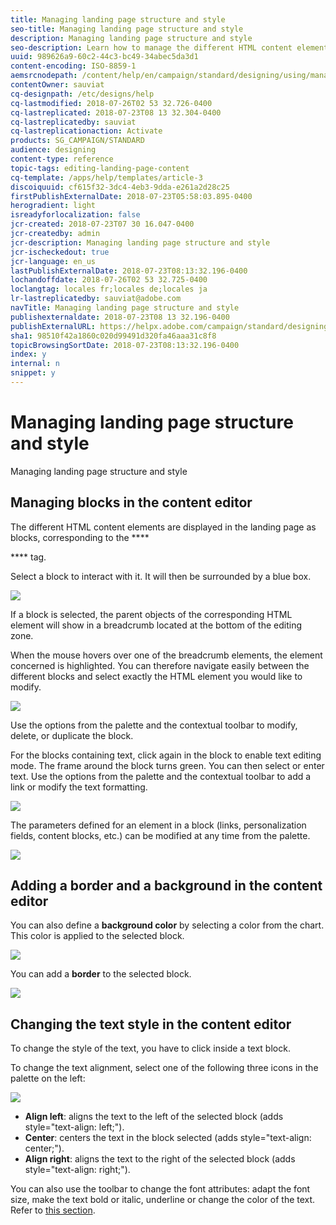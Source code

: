```yaml
---
title: Managing landing page structure and style
seo-title: Managing landing page structure and style
description: Managing landing page structure and style
seo-description: Learn how to manage the different HTML content elements and overall styling in a landing page.
uuid: 989626a9-60c2-44c3-bc49-34abec5da3d1
content-encoding: ISO-8859-1
aemsrcnodepath: /content/help/en/campaign/standard/designing/using/managing-landing-page-structure-and-style
contentOwner: sauviat
cq-designpath: /etc/designs/help
cq-lastmodified: 2018-07-26T02 53 32.726-0400
cq-lastreplicated: 2018-07-23T08 13 32.304-0400
cq-lastreplicatedby: sauviat
cq-lastreplicationaction: Activate
products: SG_CAMPAIGN/STANDARD
audience: designing
content-type: reference
topic-tags: editing-landing-page-content
cq-template: /apps/help/templates/article-3
discoiquuid: cf615f32-3dc4-4eb3-9dda-e261a2d28c25
firstPublishExternalDate: 2018-07-23T05:58:03.895-0400
herogradient: light
isreadyforlocalization: false
jcr-created: 2018-07-23T07 30 16.047-0400
jcr-createdby: admin
jcr-description: Managing landing page structure and style
jcr-ischeckedout: true
jcr-language: en_us
lastPublishExternalDate: 2018-07-23T08:13:32.196-0400
lochandoffdate: 2018-07-26T02 53 32.725-0400
loclangtag: locales fr;locales de;locales ja
lr-lastreplicatedby: sauviat@adobe.com
navTitle: Managing landing page structure and style
publishexternaldate: 2018-07-23T08 13 32.196-0400
publishExternalURL: https://helpx.adobe.com/campaign/standard/designing/using/managing-landing-page-structure-and-style.html
sha1: 98510f42a1860c020d99491d320fa46aaa31c8f8
topicBrowsingSortDate: 2018-07-23T08:13:32.196-0400
index: y
internal: n
snippet: y
---
```


# Managing landing page structure and style

Managing landing page structure and style

## Managing blocks in the content editor

The different HTML content elements are displayed in the landing page as blocks, corresponding to the ****

**** tag.

Select a block to interact with it. It will then be surrounded by a blue box.

![](assets/des_lp_content_1.png)

If a block is selected, the parent objects of the corresponding HTML element will show in a breadcrumb located at the bottom of the editing zone.

When the mouse hovers over one of the breadcrumb elements, the element concerned is highlighted. You can therefore navigate easily between the different blocks and select exactly the HTML element you would like to modify.

![](assets/des_lp_content_2.png)

Use the options from the palette and the contextual toolbar to modify, delete, or duplicate the block.

For the blocks containing text, click again in the block to enable text editing mode. The frame around the block turns green. You can then select or enter text. Use the options from the palette and the contextual toolbar to add a link or modify the text formatting.

![](assets/des_lp_content_3.png)

The parameters defined for an element in a block (links, personalization fields, content blocks, etc.) can be modified at any time from the palette.

![](assets/des_lp_content_4.png) 

## Adding a border and a background in the content editor

You can also define a **background color** by selecting a color from the chart. This color is applied to the selected block.

![](assets/des_lp_content_5.png)

You can add a **border** to the selected block.

![](assets/des_lp_content_6.png) 

## Changing the text style in the content editor

To change the style of the text, you have to click inside a text block.

To change the text alignment, select one of the following three icons in the palette on the left:

![](assets/des_lp_content_7.png)

* **Align left**: aligns the text to the left of the selected block (adds style="text-align: left;"). 
* **Center**: centers the text in the block selected (adds style="text-align: center;"). 
* **Align right**: aligns the text to the right of the selected block (adds style="text-align: right;").

You can also use the toolbar to change the font attributes: adapt the font size, make the text bold or italic, underline or change the color of the text. Refer to [this section](../../designing/using/about-email-content-design.md#email-content-editor-toolbar).
